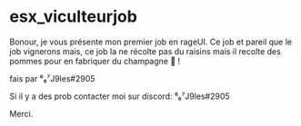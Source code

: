 # esx_viculteurjob

Bonour, je vous présente mon premier job en rageUI. Ce job et pareil que le job vignerons mais, ce job la ne récolte pas du raisins mais il recolte des pommes pour en fabriquer du champagne 🍾 ! 

fais par ⁶₆⁷J9les#2905

Si il y a des prob contacter moi sur discord: ⁶₆⁷J9les#2905 

Merci.
